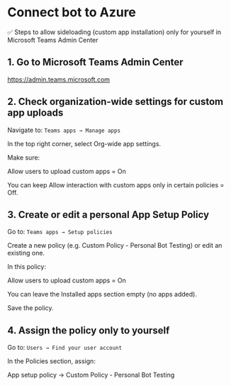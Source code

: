
# Connect bot to Azure
✅ Steps to allow sideloading (custom app installation) only for yourself in Microsoft Teams Admin Center
## 1. Go to Microsoft Teams Admin Center
https://admin.teams.microsoft.com

## 2. Check organization-wide settings for custom app uploads
  Navigate to:
  `Teams apps → Manage apps`
  
  In the top right corner, select Org-wide app settings.
  
  Make sure:
  
  Allow users to upload custom apps = On
  
  You can keep Allow interaction with custom apps only in certain policies = Off.

## 3. Create or edit a personal App Setup Policy
  Go to:
  `Teams apps → Setup policies`
  
  Create a new policy (e.g. Custom Policy - Personal Bot Testing) or edit an existing one.
  
  In this policy:
  
  Allow users to upload custom apps = On
  
  You can leave the Installed apps section empty (no apps added).
  
  Save the policy.

## 4. Assign the policy only to yourself
  Go to:
  `Users → Find your user account`
  
  In the Policies section, assign:
  
  App setup policy → Custom Policy - Personal Bot Testing
